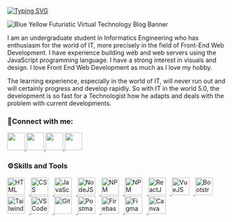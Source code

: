 <a href="https://git.io/typing-svg"><img src="https://readme-typing-svg.demolab.com?font=Noto+Sans&size=30&pause=1000&color=F7F7F7&center=true&width=1000&lines=Informatics+Engineering;Information+Systems;Front-End+Web+Developer;Playing+Visual+Studio+Code;Coding+is+My+Live;I+%F0%9F%92%9B+Javascript+;%3E%2F%2F%3C" alt="Typing SVG" /></a>

![Blue Yellow Futuristic Virtual Technology Blog Banner](https://github.com/VickyPratama87/VickyPratama87/assets/92003802/002721a9-dbc0-4311-9dcd-1039e8ead870)

I am an undergraduate student in Informatics Engineering who has enthusiasm for the world of IT, more precisely in the field of Front-End Web Development. I have experience building web and web servers using the JavaScript programming language. I have a strong interest in visuals and design. I love Front End Web Development as much as I love my hobby. 

The learning experience, especially in the world of IT, will never run out and will certainly progress and develop rapidly. So with IT in the world 5.0, the development is so fast for a Technologist how he adapts and deals with the problem with current developments.

<h3 align="left">🔗Connect with me:</h3>
<p align="left">
  <a href="https://wa.me/6282237282128" target="_blank" rel="noreferrer">
    <img src="https://upload.wikimedia.org/wikipedia/commons/6/6b/WhatsApp.svg" height="40px" />
  </a>
  <a href="https://instagram.com/vickymahardyka87" target="_blank" rel="noreferrer">
    <img src="https://upload.wikimedia.org/wikipedia/commons/thumb/e/e7/Instagram_logo_2016.svg/640px-Instagram_logo_2016.svg.png" height="40px" />
  </a>
  <a href="https://linkedin.com/in/vicky-pratama" target="_blank" rel="noreferrer">
    <img src="https://upload.wikimedia.org/wikipedia/commons/thumb/8/81/LinkedIn_icon.svg/640px-LinkedIn_icon.svg.png" height="40px" />
  </a>
  <a href="mailto:vicky.20016@mhs.unesa.ac.id" target="_blank" rel="noreferrer">
    <img src="https://upload.wikimedia.org/wikipedia/commons/7/7e/Gmail_icon_%282020%29.svg" height="40px" width="40px" />
  </a>
</p>

<h3 align="left">⚙️Skills and Tools</h3>
<div align="left">
  <a href="https://developer.mozilla.org/en-US/docs/Web/HTML" target="_blank" rel="noreferrer">
      <img  alt="HTML" height="40px" style="padding-right:10px;" src="https://cdn.jsdelivr.net/gh/devicons/devicon/icons/html5/html5-original.svg"/>
  </a>
  <a href="https://developer.mozilla.org/en-US/docs/Web/CSS" target="_blank" rel="noreferrer">
      <img  alt="CSS" height="40px" style="padding-right:10px;" src="https://cdn.jsdelivr.net/gh/devicons/devicon/icons/css3/css3-original.svg"/>
  </a>
  <a href="https://developer.mozilla.org/en-US/docs/Web/JavaScript" target="_blank" rel="noreferrer">
      <img  alt="JavaScript" height="40px" style="padding-right:10px;" src="https://cdn.jsdelivr.net/gh/devicons/devicon/icons/javascript/javascript-plain.svg"/>
  </a>
  <a href="https://nodejs.org/en/" target="_blank" rel="noreferrer">
      <img  alt="NodeJS" height="40px" style="padding-right:10px;" src="https://cdn.jsdelivr.net/gh/devicons/devicon/icons/nodejs/nodejs-original.svg"/>
  </a>
  <a href="https://www.npmjs.com/" target="_blank" rel="noreferrer">
      <img  alt="NPM" height="40px" style="padding-right:10px;" src="https://cdn.jsdelivr.net/gh/devicons/devicon/icons/npm/npm-original-wordmark.svg"/>
  </a>
  <a href="https://yarnpkg.com/" target="_blank" rel="noreferrer">
      <img  alt="NPM" height="40px" style="padding-right:10px;" src="https://cdn.jsdelivr.net/gh/devicons/devicon/icons/yarn/yarn-original.svg"/>
  </a>
  <a href="https://reactjs.org/" target="_blank" rel="noreferrer">
      <img  alt="ReactJS" height="40px" style="padding-right:10px;" src="https://cdn.jsdelivr.net/gh/devicons/devicon/icons/react/react-original.svg" />
  </a>
  <a href="https://vuejs.org/" target="_blank" rel="noreferrer">
      <img  alt="VueJS" height="40px" style="padding-right:10px;" src="https://cdn.jsdelivr.net/gh/devicons/devicon/icons/vuejs/vuejs-original.svg" />
  </a>
  <a href="https://getbootstrap.com/" target="_blank" rel="noreferrer">
      <img  alt="Bootstrap" height="40px" style="padding-right:10px;" src="https://cdn.jsdelivr.net/gh/devicons/devicon/icons/bootstrap/bootstrap-original.svg"/>
  </a>
  <a href="https://tailwindcss.com/" target="_blank" rel="noreferrer">
      <img  alt="Tailwind" height="40px" style="padding-right:10px;" src="https://cdn.jsdelivr.net/gh/devicons/devicon/icons/tailwindcss/tailwindcss-plain.svg"/>
  </a>
  <a href="https://code.visualstudio.com/" target="_blank" rel="noreferrer">
      <img  alt="VSCode" height="40px" style="padding-right:10px;"src="https://cdn.jsdelivr.net/gh/devicons/devicon/icons/vscode/vscode-original.svg"/>
  </a>
  <a href="https://git-scm.com/" target="_blank" rel="noreferrer">
      <img  alt="Git" height="40px" style="padding-right:10px;" src="https://cdn.jsdelivr.net/gh/devicons/devicon/icons/git/git-original.svg"/>
  </a>
  <a href="https://www.postman.com/" target="_blank" rel="noreferrer">
      <img  alt="Postman" height="40px" style="padding-right:10px;" src="https://skillicons.dev/icons?i=postman"/>
  </a>
  <a href="https://firebase.google.com/" target="_blank" rel="noreferrer">
      <img  alt="Firebase" height="40px" style="padding-right:10px;" src="https://cdn.jsdelivr.net/gh/devicons/devicon/icons/firebase/firebase-plain.svg"/>
  </a>
  <a href="https://www.figma.com/" target="_blank" rel="noreferrer">
      <img  alt="Figma" height="40px" style="padding-right:10px;" src="https://cdn.jsdelivr.net/gh/devicons/devicon/icons/figma/figma-original.svg"/> 
  </a>
   <a href="https://www.canva.com/" target="_blank" rel="noreferrer">
      <img  alt="Canva" height="40px" style="padding-right:10px;" src="https://cdn.jsdelivr.net/gh/devicons/devicon/icons/canva/canva-original.svg"/> 
  </a>
</div>
